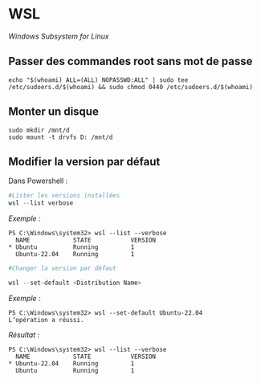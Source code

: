 # WSL
*Windows Subsystem for Linux*

## Passer des commandes root sans mot de passe  
```shell
echo "$(whoami) ALL=(ALL) NOPASSWD:ALL" | sudo tee /etc/sudoers.d/$(whoami) && sudo chmod 0440 /etc/sudoers.d/$(whoami)
```

## Monter un disque  

```shell
sudo mkdir /mnt/d
sudo mount -t drvfs D: /mnt/d
```

## Modifier la version par défaut  

Dans Powershell :  

```powershell
#Lister les versions installées  
wsl --list verbose  
```

*Exemple :*  

```
PS C:\Windows\system32> wsl --list --verbose
  NAME            STATE           VERSION
* Ubuntu          Running         1
  Ubuntu-22.04    Running         1
```

```powershell
#Changer la version par défaut  

wsl --set-default <Distribution Name>  
```

*Exemple :*  
```
PS C:\Windows\system32> wsl --set-default Ubuntu-22.04
L’opération a réussi.
```

*Résultat :*  

```
PS C:\Windows\system32> wsl --list --verbose
  NAME            STATE           VERSION
* Ubuntu-22.04    Running         1
  Ubuntu          Running         1
```

